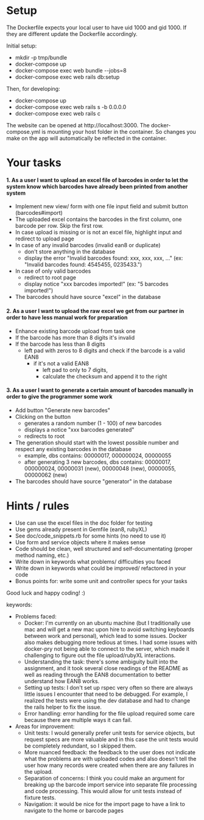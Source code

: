 # Setup

The Dockerfile expects your local user to have uid 1000 and gid 1000. If they are different update the Dockerfile accordingly. 

Initial setup:
* mkdir -p tmp/bundle
* docker-compose up
* docker-compose exec web bundle --jobs=8
* docker-compose exec web rails db:setup

Then, for developing:
* docker-compose up
* docker-compose exec web rails s -b 0.0.0.0
* docker-compose exec web rails c

The website can be opened at http://localhost:3000. The docker-compose.yml is mounting your host folder in the container. So changes you make on the app will automatically be reflected in the container.


# Your tasks

#### 1. As a user I want to upload an excel file of barcodes in order to let the system know which barcodes have already been printed from another system

  * Implement new view/ form with one file input field and submit button (barcodes#import)
  * The uploaded excel contains the barcodes in the first column, one barcode per row. Skip the first row.
  * In case upload is missing or is not an excel file, highlight input and redirect to upload page
  * In case of any invalid barcodes (invalid ean8 or duplicate)
    * don't store anything in the database
    * display the error "Invalid barcodes found: xxx, xxx,  xxx, ..." (ex: "Invalid barcodes found: 4545455, 0235433.")
  * In case of only valid barcodes
    * redirect to root page
    * display notice "xxx barcodes imported!" (ex: "5 barcodes imported!")
  * The barcodes should have source "excel" in the database

#### 2. As a user I want to upload the raw excel we get from our partner in order to have less manual work for preparation
  * Enhance existing barcode upload from task one
  * If the barcode has more than 8 digits it's invalid
  * If the barcode has less than 8 digits
    * left pad with zeros to 8 digits and check if the barcode is a valid EAN8
      * if it's not a valid EAN8
        * left pad to only to 7 digits,
        * calculate the checksum and append it to the right

#### 3. As a user I want to generate a certain amount of barcodes manually in order to give the programmer some work
  * Add button "Generate new barcodes"
  * Clicking on the button
    * generates a random number (1 - 100) of new barcodes
    * displays a notice "xxx barcodes generated"
    * redirects to root
  * The generation should start with the lowest possible number and respect any existing barcodes in the database
    * example, dbs contains: 00000017, 000000024, 00000055
    * after generating 3 new barcodes, dbs contains: 00000017, 000000024, 00000031 (new), 00000048 (new), 00000055, 00000062 (new)
  * The barcodes should have source "generator" in the database


# Hints / rules

* Use can use the excel files in the doc folder for testing
* Use gems already present in Gemfile (ean8, rubyXL)
* See doc/code_snippets.rb for some hints (no need to use it)
* Use form and service objects where it makes sense
* Code should be clean, well structured and self-documentating (proper method naming, etc.)
* Write down in keywords what problems/ difficulties you faced
* Write down in keywords what could be improved/ refactored in your code
* Bonus points for: write some unit and controller specs for your tasks

Good luck and happy coding! :)

keywords:
* Problems faced:
  * Docker: I'm currently on an ubuntu machine (but I traditionally use mac and will get a new mac upon hire to avoid switching keyboards between work and personal), which lead to some issues. Docker also makes debugging more tedious at times. I had some issues with docker-pry not being able to connect to the server, which made it challenging to figure out the file upload/rubyXL interactions.
  * Understanding the task: there's some ambiguity built into the assignment, and it took several close readings of the README as well as reading through the EAN8 documentation to better understand how EAN8 works.
  * Setting up tests: I don't set up rspec very often so there are always little issues I encounter that need to be debugged. For example, I realized the tests were using the dev database and had to change the rails helper to fix the issue.
  * Error handling: error handling for the file upload required some care because there are multiple ways it can fail.
* Areas for improvement:
  * Unit tests: I would generally prefer unit tests for service objects, but request specs are more valuable and in this case the unit tests would be completely redundant, so I skipped them.
  * More nuanced feedback: the feedback to the user does not indicate what the problems are with uploaded codes and also doesn't tell the user how many records were created when there are any failures in the upload.
  * Separation of concerns: I think you could make an argument for breaking up the barcode import service into separate file processing and code processing. This would allow for unit tests instead of fixture tests.
  * Navigation: it would be nice for the import page to have a link to navigate to the home or barcode pages